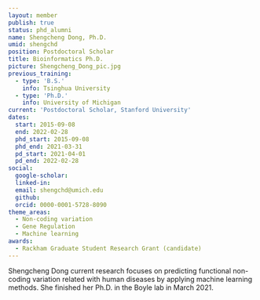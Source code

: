 ```yaml
---
layout: member
publish: true
status: phd_alumni
name: Shengcheng Dong, Ph.D.
umid: shengchd
position: Postdoctoral Scholar
title: Bioinformatics Ph.D.
picture: Shengcheng_Dong_pic.jpg
previous_training:
  - type: 'B.S.'
    info: Tsinghua University
  - type: 'Ph.D.'
    info: University of Michigan
current: 'Postdoctoral Scholar, Stanford University'
dates:
  start: 2015-09-08
  end: 2022-02-28
  phd_start: 2015-09-08
  phd_end: 2021-03-31
  pd_start: 2021-04-01
  pd_end: 2022-02-28
social: 
  google-scholar: 
  linked-in: 
  email: shengchd@umich.edu
  github:
  orcid: 0000-0001-5728-8090
theme_areas:
  - Non-coding variation
  - Gene Regulation
  - Machine learning
awards:
  - Rackham Graduate Student Research Grant (candidate)
---
```


Shengcheng Dong current research focuses on predicting functional non-coding variation related with human diseases by applying machine learning methods. She finished her Ph.D. in the Boyle lab in March 2021.

